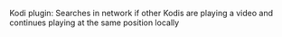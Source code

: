 Kodi plugin: Searches in network if other Kodis are playing a video and continues playing at the same position locally